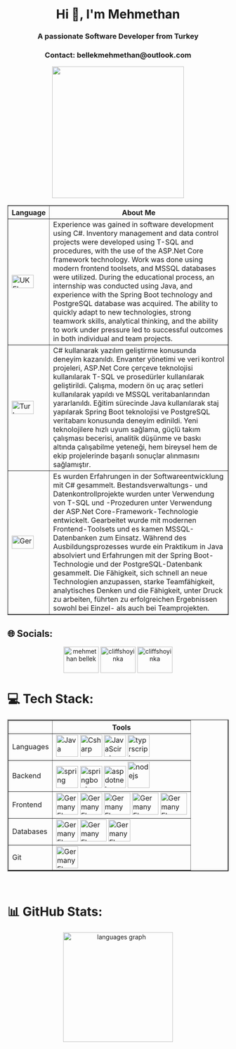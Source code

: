 <h1 align="center">Hi 👋, I'm Mehmethan</h1>
<h3 align="center">A passionate Software Developer from Turkey</h3>
<h3 align="center">Contact: bellekmehmethan@outlook.com</h3>

<div align="center">
  <img height="300" src="https://media3.giphy.com/media/wf4HoLAYT39FrbD7Gh/giphy.gif?cid=6c09b952q3ifcyoj1qev5bg63qn4e7hq2pjwpb0w8j5f78kd&ep=v1_internal_gif_by_id&rid=giphy.gif&ct=g" />
</div>

<table border="1">
    <thead>
        <tr style="height: 30px;">
            <th>Language</th>
            <th style="text-align: center; vertical-align: middle;">About Me</th>
        </tr>
    </thead>
    <tbody>
        <tr>
            <td> 
                <img src="https://upload.wikimedia.org/wikipedia/en/thumb/a/ae/Flag_of_the_United_Kingdom.svg/640px-Flag_of_the_United_Kingdom.svg.png" alt="UK Flag" width="50" height="30">
            </td>
            <td>
                Experience was gained in software development using C#. Inventory management and data control projects were developed using T-SQL and procedures, with the use of the ASP.Net Core framework technology. Work was done using modern frontend toolsets, and MSSQL databases were utilized. During the educational process, an internship was conducted using Java, and experience with the Spring Boot technology and PostgreSQL database was acquired. The ability to quickly adapt to new technologies, strong teamwork skills, analytical thinking, and the ability to work under pressure led to successful outcomes in both individual and team projects.
            </td>
        </tr>
        <tr>
            <td>
                <img src="https://upload.wikimedia.org/wikipedia/commons/thumb/b/b4/Flag_of_Turkey.svg/800px-Flag_of_Turkey.svg.png" alt="Turkey Flag" width="50" height="30">
            </td>
            <td>
                C# kullanarak yazılım geliştirme konusunda deneyim kazanıldı. Envanter yönetimi ve veri kontrol projeleri, ASP.Net Core çerçeve teknolojisi kullanılarak T-SQL ve prosedürler kullanılarak geliştirildi. Çalışma, modern ön uç araç setleri kullanılarak yapıldı ve MSSQL veritabanlarından yararlanıldı. Eğitim sürecinde Java kullanılarak staj yapılarak Spring Boot teknolojisi ve PostgreSQL veritabanı konusunda deneyim edinildi. Yeni teknolojilere hızlı uyum sağlama, güçlü takım çalışması becerisi, analitik düşünme ve baskı altında çalışabilme yeteneği, hem bireysel hem de ekip projelerinde başarılı sonuçlar alınmasını sağlamıştır.
            </td>
        </tr>
        <tr>
            <td>
                <img src="https://upload.wikimedia.org/wikipedia/en/thumb/b/ba/Flag_of_Germany.svg/1200px-Flag_of_Germany.svg.png" alt="Germany Flag" width="50" height="30">
            </td>
            <td>
                Es wurden Erfahrungen in der Softwareentwicklung mit C# gesammelt. Bestandsverwaltungs- und Datenkontrollprojekte wurden unter Verwendung von T-SQL und -Prozeduren unter Verwendung der ASP.Net Core-Framework-Technologie entwickelt. Gearbeitet wurde mit modernen Frontend-Toolsets und es kamen MSSQL-Datenbanken zum Einsatz. Während des Ausbildungsprozesses wurde ein Praktikum in Java absolviert und Erfahrungen mit der Spring Boot-Technologie und der PostgreSQL-Datenbank gesammelt. Die Fähigkeit, sich schnell an neue Technologien anzupassen, starke Teamfähigkeit, analytisches Denken und die Fähigkeit, unter Druck zu arbeiten, führten zu erfolgreichen Ergebnissen sowohl bei Einzel- als auch bei Teamprojekten.
            </td>
        </tr>
    </tbody>
</table>


## 🌐 Socials:
<p align="center">
<a href="https://linkedin.com/in/cliff-shoyinka" target="blank"><img align="center" src="https://raw.githubusercontent.com/rahuldkjain/github-profile-readme-generator/master/src/images/icons/Social/linked-in-alt.svg" alt="mehmethan bellek" height="60" width="80" /></a>
<a href="https://instagram.com/cliffshoyinka" target="blank"><img align="center" src="https://raw.githubusercontent.com/rahuldkjain/github-profile-readme-generator/master/src/images/icons/Social/instagram.svg" alt="cliffshoyinka" height="60" width="80" /></a>
<a href="https://www.behance.net/cliffshoyinka" target="blank"><img align="center" src="https://raw.githubusercontent.com/rahuldkjain/github-profile-readme-generator/master/src/images/icons/Social/behance.svg" alt="cliffshoyinka" height="60" width="80" /></a>
</p>

# 💻 Tech Stack:

<div align="center">

  <table border="2">
    <thead>
        <tr style="height: 30px;">
            <th></th>
            <th style="text-align: center; vertical-align: middle;">Tools</th>
        </tr>
    </thead>
    <tbody>
        <tr>
            <td> 
                Languages
            </td>
            <td>
                <img src="https://cdn.icon-icons.com/icons2/2415/PNG/512/java_original_wordmark_logo_icon_146459.png" alt="Java" width="50" height="50">
                <img src="https://www.cdnlogo.com/logos/c/27/c.svg" alt="Csharp" width="50" height="50">
                <img src="https://upload.wikimedia.org/wikipedia/commons/thumb/6/6a/JavaScript-logo.png/768px-JavaScript-logo.png" alt="JavaScirpt" width="50" height="50">
              <img src="https://upload.wikimedia.org/wikipedia/commons/thumb/4/4c/Typescript_logo_2020.svg/2048px-Typescript_logo_2020.svg.png" alt="typrscript" width="50" height="50">
            </td>
        </tr>
        <tr>
            <td>
                Backend
            </td>
            <td>
                <img src="https://cdn.freebiesupply.com/logos/large/2x/spring-3-logo-png-transparent.png" alt="spring" width="50" height="50">
                <img src="https://dz2cdn1.dzone.com/storage/temp/12434118-spring-boot-logo.png" alt="springboot" width="50" height="50">
                <img src="https://www.simplilearn.com/ice9/free_resources_article_thumb/ASP.NET_logo.jpg" alt="aspdotnet" width="50" height="50">
                <img src="https://image.pngaaa.com/668/4547668-small.png" alt="nodejs" width="50" height="60">
            </td>
        </tr>
        <tr>
            <td>
                Frontend
            </td>
            <td>
                <img src="https://upload.wikimedia.org/wikipedia/commons/thumb/3/38/HTML5_Badge.svg/2048px-HTML5_Badge.svg.png" alt="Germany Flag" width="50" height="50">
                <img src="https://upload.wikimedia.org/wikipedia/commons/thumb/6/62/CSS3_logo.svg/800px-CSS3_logo.svg.png" alt="Germany Flag" width="50" height="50">
                <img src="https://upload.wikimedia.org/wikipedia/commons/thumb/9/96/Sass_Logo_Color.svg/1280px-Sass_Logo_Color.svg.png" alt="Germany Flag" width="60" height="50">
                <img src="https://uxwing.com/wp-content/themes/uxwing/download/brands-and-social-media/bootstrap-5-logo-icon.png" alt="Germany Flag" width="60" height="50">
                <img src="https://upload.wikimedia.org/wikipedia/commons/thumb/a/a7/React-icon.svg/2300px-React-icon.svg.png" alt="Germany Flag" width="60" height="50">
            </td>
        </tr>
      <tr>
            <td>
                Databases
            </td>
            <td>
                <img src="https://upload.wikimedia.org/wikipedia/commons/thumb/2/29/Postgresql_elephant.svg/993px-Postgresql_elephant.svg.png" alt="Germany Flag" width="50" height="50">
                <img src="https://logowik.com/content/uploads/images/microsoft-sql-server4529.jpg" alt="Germany Flag" width="60" height="50">
                <img src="https://cdn.icon-icons.com/icons2/2415/PNG/512/mongodb_original_logo_icon_146424.png" alt="Germany Flag" width="50" height="50">
            </td>
        </tr>
      <tr>
            <td>
                Git
            </td>
            <td>
                <img src="https://git-scm.com/images/logos/downloads/Git-Icon-1788C.png" alt="Germany Flag" width="50" height="50">
            </td>
        </tr>
    </tbody>
</table>

</div>


<br/>  



# 📊 GitHub Stats:
<div align="center">
  <img src="https://github-readme-stats.vercel.app/api/top-langs?username=CliffShoyinka&locale=en&hide_title=true&layout=compact&card_width=320&langs_count=8&theme=radical&hide_border=true&order=2" height="250" alt="languages graph"  />
</div>

###










